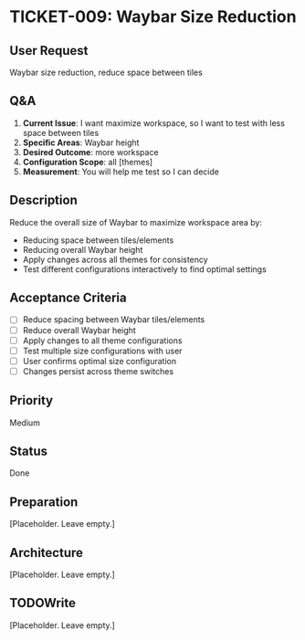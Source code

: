 # TICKET-009: Waybar Size Reduction

## User Request
Waybar size reduction, reduce space between tiles

## Q&A
1. **Current Issue**: I want maximize workspace, so I want to test with less space between tiles
2. **Specific Areas**: Waybar height
3. **Desired Outcome**: more workspace
4. **Configuration Scope**: all [themes]
5. **Measurement**: You will help me test so I can decide

## Description
Reduce the overall size of Waybar to maximize workspace area by:
- Reducing space between tiles/elements
- Reducing overall Waybar height
- Apply changes across all themes for consistency
- Test different configurations interactively to find optimal settings

## Acceptance Criteria
- [ ] Reduce spacing between Waybar tiles/elements
- [ ] Reduce overall Waybar height
- [ ] Apply changes to all theme configurations
- [ ] Test multiple size configurations with user
- [ ] User confirms optimal size configuration
- [ ] Changes persist across theme switches

## Priority
Medium

## Status
Done

## Preparation
[Placeholder. Leave empty.]

## Architecture
[Placeholder. Leave empty.]

## TODOWrite
[Placeholder. Leave empty.]